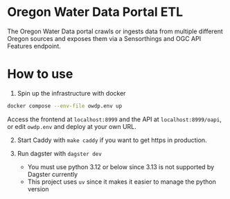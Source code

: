 # Oregon Water Data Portal ETL

The Oregon Water Data portal crawls or ingests data from multiple different Oregon sources and exposes them via a Sensorthings and OGC API Features endpoint.

# How to use

1. Spin up the infrastructure with docker

```sh
docker compose --env-file owdp.env up
```

Access the frontend at `localhost:8999` and the API at `localhost:8999/oapi`,
or edit `owdp.env` and deploy at your own URL.

2. Start Caddy with `make caddy` if you want to get https in production.

3. Run dagster with `dagster dev`
   - You must use python 3.12 or below since 3.13 is not supported by Dagster currently
   - This project uses `uv` since it makes it easier to manage the python version
